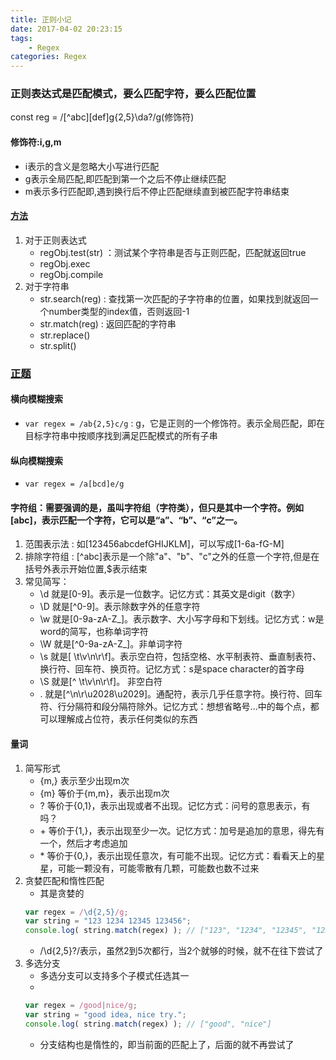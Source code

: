 ```yaml
---
title: 正则小记
date: 2017-04-02 20:23:15
tags: 
    - Regex
categories: Regex
---
```


### 正则表达式是匹配模式，要么匹配字符，要么匹配位置
const reg = /[^abc][def]g{2,5}\da?/g(修饰符)
#### 修饰符:i,g,m
- i表示的含义是忽略大小写进行匹配
- g表示全局匹配,即匹配到第一个之后不停止继续匹配
- m表示多行匹配即,遇到换行后不停止匹配继续直到被匹配字符串结束
<!--more-->
#### [方法](https://www.cnblogs.com/myzhibie/p/4365142.html)
1. 对于正则表达式
    - regObj.test(str) ：测试某个字符串是否与正则匹配，匹配就返回true
    - regObj.exec
    - regObj.compile
2. 对于字符串
    - str.search(reg) : 查找第一次匹配的子字符串的位置，如果找到就返回一个number类型的index值，否则返回-1
    - str.match(reg) : 返回匹配的字符串
    - str.replace()
    - str.split()

### [正题](https://zhuanlan.zhihu.com/p/27338649?utm_source=com.tencent.tim&utm_medium=social)

#### 横向模糊搜索
- `var regex = /ab{2,5}c/g` : g，它是正则的一个修饰符。表示全局匹配，即在目标字符串中按顺序找到满足匹配模式的所有子串

#### 纵向模糊搜索
- `var regex = /a[bcd]e/g`

#### 字符组：需要强调的是，虽叫字符组（字符类），但只是其中一个字符。例如[abc]，表示匹配一个字符，它可以是“a”、“b”、“c”之一。
1. 范围表示法 : 如[123456abcdefGHIJKLM]，可以写成[1-6a-fG-M]
2. 排除字符组 : [^abc]表示是一个除"a"、"b"、"c"之外的任意一个字符,但是在括号外表示开始位置,$表示结束
3. 常见简写：
    - \d 就是[0-9]。表示是一位数字。记忆方式：其英文是digit（数字）
    - \D 就是[^0-9]。表示除数字外的任意字符
    - \w 就是[0-9a-zA-Z_]。表示数字、大小写字母和下划线。记忆方式：w是word的简写，也称单词字符
    - \W 就是[^0-9a-zA-Z_]。非单词字符
    - \s 就是[ \t\v\n\r\f]。表示空白符，包括空格、水平制表符、垂直制表符、换行符、回车符、换页符。记忆方式：s是space character的首字母
    - \S 就是[^ \t\v\n\r\f]。 非空白符
    - . 就是[^\n\r\u2028\u2029]。通配符，表示几乎任意字符。换行符、回车符、行分隔符和段分隔符除外。记忆方式：想想省略号...中的每个点，都可以理解成占位符，表示任何类似的东西

#### 量词
1. 简写形式
    - {m,} 表示至少出现m次
    - {m} 等价于{m,m}，表示出现m次
    - ? 等价于{0,1}，表示出现或者不出现。记忆方式：问号的意思表示，有吗？
    - \+ 等价于{1,}，表示出现至少一次。记忆方式：加号是追加的意思，得先有一个，然后才考虑追加
    - \* 等价于{0,}，表示出现任意次，有可能不出现。记忆方式：看看天上的星星，可能一颗没有，可能零散有几颗，可能数也数不过来
2. 贪婪匹配和惰性匹配
    - 其是贪婪的
    ```js
    var regex = /\d{2,5}/g;
    var string = "123 1234 12345 123456";
    console.log( string.match(regex) ); // ["123", "1234", "12345", "12345"]
    ```
    - /\d{2,5}?/表示，虽然2到5次都行，当2个就够的时候，就不在往下尝试了
3. 多选分支
    - 多选分支可以支持多个子模式任选其一
    -
    ```js
    var regex = /good|nice/g;
    var string = "good idea, nice try.";
    console.log( string.match(regex) ); // ["good", "nice"]
    ```
    - 分支结构也是惰性的，即当前面的匹配上了，后面的就不再尝试了